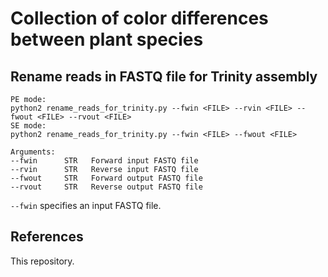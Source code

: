 # Collection of color differences between plant species


## Rename reads in FASTQ file for Trinity assembly ##

```
PE mode:
python2 rename_reads_for_trinity.py --fwin <FILE> --rvin <FILE> --fwout <FILE> --rvout <FILE>
SE mode:
python2 rename_reads_for_trinity.py --fwin <FILE> --fwout <FILE>

Arguments:
--fwin      STR   Forward input FASTQ file
--rvin      STR   Reverse input FASTQ file
--fwout     STR   Forward output FASTQ file
--rvout     STR   Reverse output FASTQ file
```

`--fwin` specifies an input FASTQ file.


## References
This repository.
